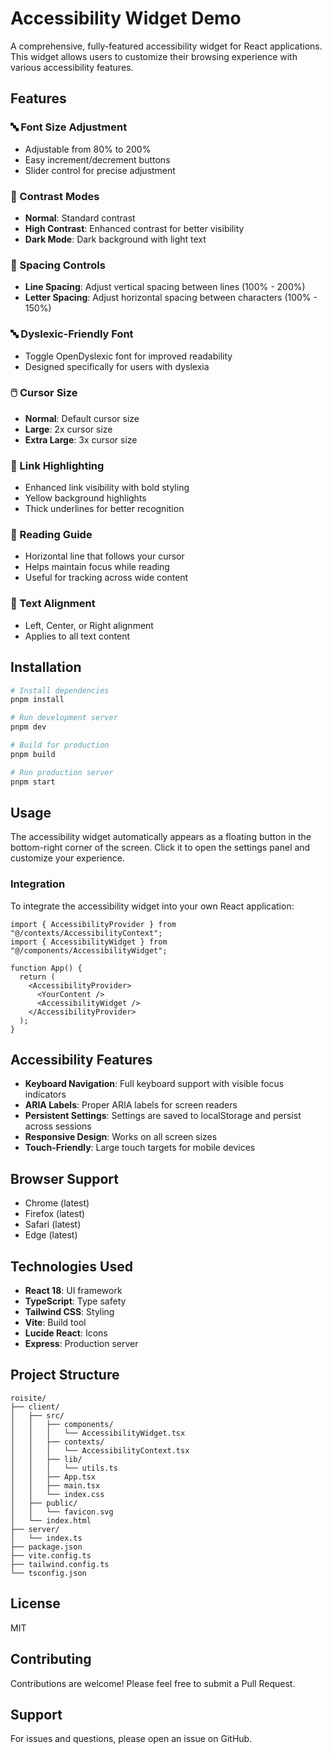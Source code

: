 # Accessibility Widget Demo

A comprehensive, fully-featured accessibility widget for React applications. This widget allows users to customize their browsing experience with various accessibility features.

## Features

### 🔤 Font Size Adjustment
- Adjustable from 80% to 200%
- Easy increment/decrement buttons
- Slider control for precise adjustment

### 🎨 Contrast Modes
- **Normal**: Standard contrast
- **High Contrast**: Enhanced contrast for better visibility
- **Dark Mode**: Dark background with light text

### 📏 Spacing Controls
- **Line Spacing**: Adjust vertical spacing between lines (100% - 200%)
- **Letter Spacing**: Adjust horizontal spacing between characters (100% - 150%)

### 🔤 Dyslexic-Friendly Font
- Toggle OpenDyslexic font for improved readability
- Designed specifically for users with dyslexia

### 🖱️ Cursor Size
- **Normal**: Default cursor size
- **Large**: 2x cursor size
- **Extra Large**: 3x cursor size

### 🔗 Link Highlighting
- Enhanced link visibility with bold styling
- Yellow background highlights
- Thick underlines for better recognition

### 📖 Reading Guide
- Horizontal line that follows your cursor
- Helps maintain focus while reading
- Useful for tracking across wide content

### 📐 Text Alignment
- Left, Center, or Right alignment
- Applies to all text content

## Installation

```bash
# Install dependencies
pnpm install

# Run development server
pnpm dev

# Build for production
pnpm build

# Run production server
pnpm start
```

## Usage

The accessibility widget automatically appears as a floating button in the bottom-right corner of the screen. Click it to open the settings panel and customize your experience.

### Integration

To integrate the accessibility widget into your own React application:

```tsx
import { AccessibilityProvider } from "@/contexts/AccessibilityContext";
import { AccessibilityWidget } from "@/components/AccessibilityWidget";

function App() {
  return (
    <AccessibilityProvider>
      <YourContent />
      <AccessibilityWidget />
    </AccessibilityProvider>
  );
}
```

## Accessibility Features

- **Keyboard Navigation**: Full keyboard support with visible focus indicators
- **ARIA Labels**: Proper ARIA labels for screen readers
- **Persistent Settings**: Settings are saved to localStorage and persist across sessions
- **Responsive Design**: Works on all screen sizes
- **Touch-Friendly**: Large touch targets for mobile devices

## Browser Support

- Chrome (latest)
- Firefox (latest)
- Safari (latest)
- Edge (latest)

## Technologies Used

- **React 18**: UI framework
- **TypeScript**: Type safety
- **Tailwind CSS**: Styling
- **Vite**: Build tool
- **Lucide React**: Icons
- **Express**: Production server

## Project Structure

```
roisite/
├── client/
│   ├── src/
│   │   ├── components/
│   │   │   └── AccessibilityWidget.tsx
│   │   ├── contexts/
│   │   │   └── AccessibilityContext.tsx
│   │   ├── lib/
│   │   │   └── utils.ts
│   │   ├── App.tsx
│   │   ├── main.tsx
│   │   └── index.css
│   ├── public/
│   │   └── favicon.svg
│   └── index.html
├── server/
│   └── index.ts
├── package.json
├── vite.config.ts
├── tailwind.config.ts
└── tsconfig.json
```

## License

MIT

## Contributing

Contributions are welcome! Please feel free to submit a Pull Request.

## Support

For issues and questions, please open an issue on GitHub.
